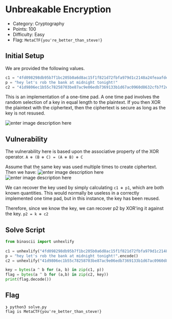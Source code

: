 # Unbreakable Encryption

 - Category: Cryptography
 - Points: 100
 - Difficulty: Easy
 - Flag: ``MetaCTF{you're_better_than_steve!}``

## Initial Setup

We are provided the following values.

```python
c1 = "4fd098298db95b7f1bc205b0a6d8ac15f1f821d72fbfa979d1c2148a24feaafdee8d3108e8ce29c3ce1291"
p = "hey let's rob the bank at midnight tonight!"
c2 = "41d9806ec1b55c78258703be87ac9e06edb7369133b1d67ac0960d8632cfb7f2e7974e0ff3c536c1871b"
```

This is an implementation of a one-time pad.
A one time pad involves the random selection of a key in equal length to the plaintext. If you then XOR the plaintext with the ciphertext, then the ciphertext is secure as long as the key is not resused.

![enter image description here](https://wikimedia.org/api/rest_v1/media/math/render/svg/ff9b8f1e11968e11bb13fae563ea5113ca1578b8)

## Vulnerability

The vulnerability here is based upon the associative property of the XOR operator.
``A ⊕ (B ⊕ C) = (A ⊕ B) ⊕ C``

Assume that the same key was used multiple times to create ciphertext. Then we have:
![enter image description here](https://wikimedia.org/api/rest_v1/media/math/render/svg/ff9b8f1e11968e11bb13fae563ea5113ca1578b8)
![enter image description here](https://wikimedia.org/api/rest_v1/media/math/render/svg/9e87e7aba43cfbd3b30ce4fe095d22902f0ebb72)

We can recover the key used by simply calculating ``c1 ⊕ p1``, which are both known quantities. This would normally be useless in a correctly implemented one time pad, but in this instance, the key has been reused.

Therefore, since we know the key, we can recover p2 by XOR'ing it against the key.
``p2 = k ⊕ c2``

## Solve Script

```python
from binascii import unhexlify
  
c1 = unhexlify("4fd098298db95b7f1bc205b0a6d8ac15f1f821d72fbfa979d1c2148a24feaafdee8d3108e8ce29c3ce1291")
p = "hey let's rob the bank at midnight tonight!".encode()
c2 = unhexlify("41d9806ec1b55c78258703be87ac9e06edb7369133b1d67ac0960d8632cfb7f2e7974e0ff3c536c1871b")

key = bytes(a ^ b for (a, b) in zip(c1, p))
flag = bytes(a ^ b for (a,b) in zip(c2, key))
print(flag.decode())
```

## Flag
```
❯ python3 solve.py 
flag is MetaCTF{you're_better_than_steve!}
```

